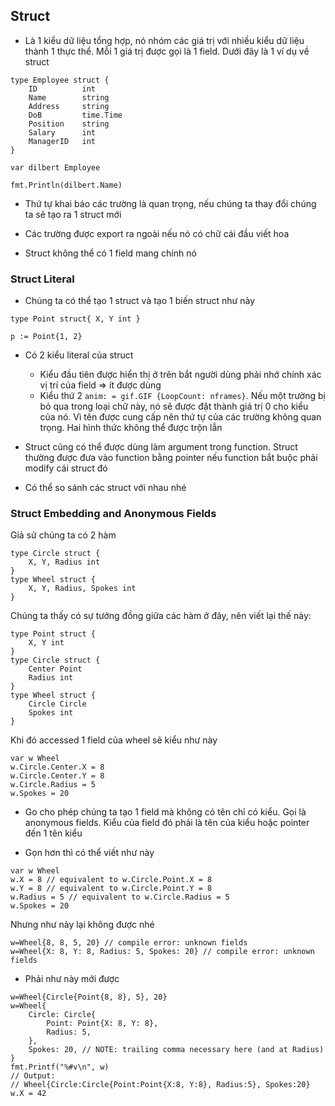 ## Struct 
- Là 1 kiểu dữ liệu tổng hợp, nó nhóm các giá trị với nhiều kiểu dữ liệu thành 1 thực thể. Mỗi 1 giá trị được gọi là 1 field. Dưới đây là 1 ví dụ về struct

```
type Employee struct {
    ID          int
    Name        string
    Address     string
    DoB         time.Time
    Position    string
    Salary      int
    ManagerID   int
}

var dilbert Employee

fmt.Println(dilbert.Name)
```

- Thứ tự khai báo các trường là quan trọng, nếu chúng ta thay đổi chúng ta sẽ tạo ra 1 struct mới

- Các trường được export ra ngoài nếu nó có chữ cái đầu viết hoa 

- Struct không thể có 1 field mang chính nó

### Struct Literal
- Chúng ta có thể tạo 1 struct và tạo 1 biến struct như này
```
type Point struct{ X, Y int }

p := Point{1, 2}
```

- Có 2 kiểu literal của struct
    + Kiểu đầu tiên được hiển thị ở trên bắt người dùng phải nhớ chính xác vị trí của field => ít được dùng
    + Kiểu thứ 2 `anim: = gif.GIF {LoopCount: nframes}`. Nếu một trường bị bỏ qua trong loại chữ này, nó sẽ được đặt thành giá trị 0 cho kiểu của nó. Vì tên được cung cấp nên thứ tự của các trường không quan trọng. Hai hình thức không thể được trộn lẫn

- Struct cũng có thể được dùng làm argument trong function. Struct thường được đưa vào function bằng pointer nếu function bắt buộc phải modify cái struct đó

- Có thể so sánh các struct với nhau nhé

### Struct Embedding and Anonymous Fields
Giả sử chúng ta có 2 hàm
```
type Circle struct {
    X, Y, Radius int
}
type Wheel struct {
    X, Y, Radius, Spokes int
}   
```

Chúng ta thấy có sự tưởng đồng giữa các hàm ở đây, nên viết lại thế này:
```
type Point struct {
    X, Y int
}
type Circle struct {
    Center Point
    Radius int
}
type Wheel struct {
    Circle Circle
    Spokes int
}
```
Khi đó accessed 1 field của wheel sẽ kiểu như này
```
var w Wheel
w.Circle.Center.X = 8
w.Circle.Center.Y = 8
w.Circle.Radius = 5
w.Spokes = 20
```

- Go cho phép chúng ta tạo 1 field mà không có tên chỉ có kiểu. Gọi là anonymous fields. Kiểu của field đó phải
là tên của kiểu hoặc pointer đến 1 tên kiểu

- Gọn hơn thì có thể viết như này
```
var w Wheel
w.X = 8 // equivalent to w.Circle.Point.X = 8
w.Y = 8 // equivalent to w.Circle.Point.Y = 8
w.Radius = 5 // equivalent to w.Circle.Radius = 5
w.Spokes = 20
```
Nhưng như này lại không được nhé

```
w=Wheel{8, 8, 5, 20} // compile error: unknown fields
w=Wheel{X: 8, Y: 8, Radius: 5, Spokes: 20} // compile error: unknown fields
```

- Phải như này mới được
```
w=Wheel{Circle{Point{8, 8}, 5}, 20}
w=Wheel{
    Circle: Circle{
        Point: Point{X: 8, Y: 8},
        Radius: 5,
    },
    Spokes: 20, // NOTE: trailing comma necessary here (and at Radius)
}
fmt.Printf("%#v\n", w)
// Output:
// Wheel{Circle:Circle{Point:Point{X:8, Y:8}, Radius:5}, Spokes:20}
w.X = 42
```